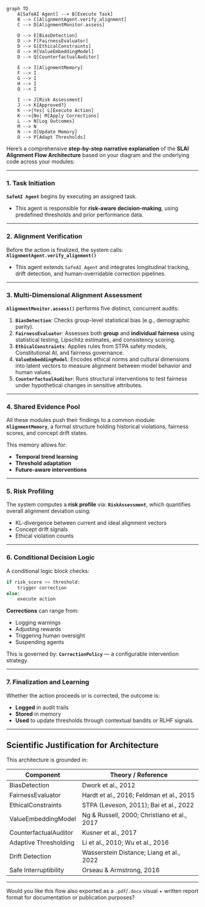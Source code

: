 
```mermaid
graph TD
    A[SafeAI Agent] --> B[Execute Task]
    B --> C[AlignmentAgent.verify_alignment]
    C --> D[AlignmentMonitor.assess]

    D --> E[BiasDetection]
    D --> F[FairnessEvaluator]
    D --> G[EthicalConstraints]
    D --> H[ValueEmbeddingModel]
    D --> Q[CounterfactualAuditor]

    E --> I[AlignmentMemory]
    F --> I
    G --> I
    H --> I
    Q --> I

    I --> J[Risk Assessment]
    J --> K{Approved?}
    K -->|Yes| L[Execute Action]
    K -->|No| M[Apply Corrections]
    L --> N[Log Outcomes]
    M --> N
    N --> O[Update Memory]
    O --> P[Adapt Thresholds]
```

Here’s a comprehensive **step-by-step narrative explanation** of the **SLAI Alignment Flow Architecture** based on your diagram and the underlying code across your modules:

---

### 1. Task Initiation
**`SafeAI Agent`** begins by executing an assigned task.

- This agent is responsible for **risk-aware decision-making**, using predefined thresholds and prior performance data.

---

### 2. Alignment Verification
Before the action is finalized, the system calls:
**`AlignmentAgent.verify_alignment()`**

- This agent extends `SafeAI_Agent` and integrates longitudinal tracking, drift detection, and human-overridable correction pipelines.

---

### 3. Multi-Dimensional Alignment Assessment
**`AlignmentMonitor.assess()`** performs five distinct, concurrent audits:

1. **`BiasDetection`**: Checks group-level statistical bias (e.g., demographic parity).
2. **`FairnessEvaluator`**: Assesses both **group** and **individual fairness** using statistical testing, Lipschitz estimates, and consistency scoring.
3. **`EthicalConstraints`**: Applies rules from STPA safety models, Constitutional AI, and fairness governance.
4. **`ValueEmbeddingModel`**: Encodes ethical norms and cultural dimensions into latent vectors to measure alignment between model behavior and human values.
5. **`CounterfactualAuditor`**: Runs structural interventions to test fairness under hypothetical changes in sensitive attributes.

---

### 4. Shared Evidence Pool
All these modules push their findings to a common module:
**`AlignmentMemory`**, a formal structure holding historical violations, fairness scores, and concept drift states.

This memory allows for:
- **Temporal trend learning**
- **Threshold adaptation**
- **Future-aware interventions**

---

### 5. Risk Profiling
The system computes a **risk profile** via:
**`RiskAssessment`**, which quantifies overall alignment deviation using:

- KL-divergence between current and ideal alignment vectors
- Concept drift signals
- Ethical violation counts

---

### 6. Conditional Decision Logic
A conditional logic block checks:

```python
if risk_score >= threshold:
    trigger correction
else:
    execute action
```

**Corrections** can range from:
- Logging warnings
- Adjusting rewards
- Triggering human oversight
- Suspending agents

This is governed by:
**`CorrectionPolicy`** — a configurable intervention strategy.

---

### 7. Finalization and Learning
Whether the action proceeds or is corrected, the outcome is:

- **Logged** in audit trails
- **Stored** in memory
- **Used** to update thresholds through contextual bandits or RLHF signals.

---

## Scientific Justification for Architecture

This architecture is grounded in:

| Component | Theory / Reference |
|----------|--------------------|
| BiasDetection | Dwork et al., 2012 |
| FairnessEvaluator | Hardt et al., 2016; Feldman et al., 2015 |
| EthicalConstraints | STPA (Leveson, 2011); Bai et al., 2022 |
| ValueEmbeddingModel | Ng & Russell, 2000; Christiano et al., 2017 |
| CounterfactualAuditor | Kusner et al., 2017 |
| Adaptive Thresholding | Li et al., 2010; Wu et al., 2016 |
| Drift Detection | Wasserstein Distance; Liang et al., 2022 |
| Safe Interruptibility | Orseau & Armstrong, 2016 |

---

Would you like this flow also exported as a `.pdf`/`.docx` visual + written report format for documentation or publication purposes?
